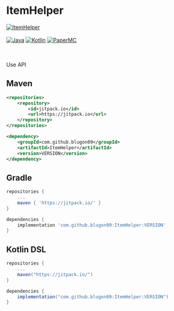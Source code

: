 # ItemHelper

[![ItemHelper](https://img.shields.io/badge/ItemHelper-1.0.0_SNAPSHOT-blue.svg)]()
<br><br>
[![Java](https://img.shields.io/badge/Java-16.0.2-FF7700.svg?logo=java)]()
[![Kotlin](https://img.shields.io/badge/Kotlin-1.5.30-186FCC.svg?logo=kotlin)]()
[![PaperMC](https://img.shields.io/badge/PaperMC-1.17-222222.svg)]()


<br>
<br>
Use API

<br>

## Maven
```xml
<repositories>
    <repository>
        <id>jitpack.io</id>
        <url>https://jitpack.io</url>
    </repository>
</repositories>

<dependency>
    <groupId>com.github.blugon09</groupId>
    <artifactId>ItemHelper</artifactId>
    <version>VERSION</version>
</dependency>
```


## Gradle
```gradle
repositories {
    ...
    maven { 'https://jitpack.io/' }
}

dependencies {
    implementation 'com.github.blugon09:ItemHelper:VERSION'
}
```

## Kotlin DSL
```gradle
repositories {
    ...
    maven("https://jitpack.io/")
}

dependencies {
    implementation("com.github.blugon09:ItemHelper:VERSION")
}
```